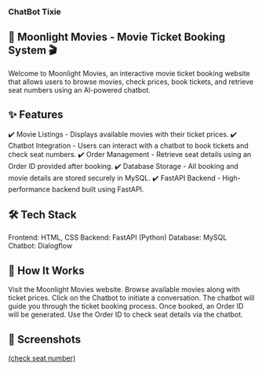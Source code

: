 ### ChatBot Tixie
## 🌙 Moonlight Movies - Movie Ticket Booking System 🎬
Welcome to Moonlight Movies, an interactive movie ticket booking website that allows users to browse movies, check prices, book tickets, and retrieve seat numbers using an AI-powered chatbot.

## ✨ Features
✔️ Movie Listings - Displays available movies with their ticket prices.
✔️ Chatbot Integration - Users can interact with a chatbot to book tickets and check seat numbers.
✔️ Order Management - Retrieve seat details using an Order ID provided after booking.
✔️ Database Storage - All booking and movie details are stored securely in MySQL.
✔️ FastAPI Backend - High-performance backend built using FastAPI.

## 🛠️ Tech Stack
Frontend: HTML, CSS
Backend: FastAPI (Python)
Database: MySQL
Chatbot: Dialogflow
## 🚀 How It Works
Visit the Moonlight Movies website.
Browse available movies along with ticket prices.
Click on the Chatbot to initiate a conversation.
The chatbot will guide you through the ticket booking process.
Once booked, an Order ID will be generated.
Use the Order ID to check seat details via the chatbot.

## 📸 Screenshots
[(check seat number)](https://github.com/Amirtha-varsha/Chatbot/blob/9901667d32c0f4daf9ba647750adfe4b47b9b9eb/Screenshot%202025-02-23%20165730.png)
